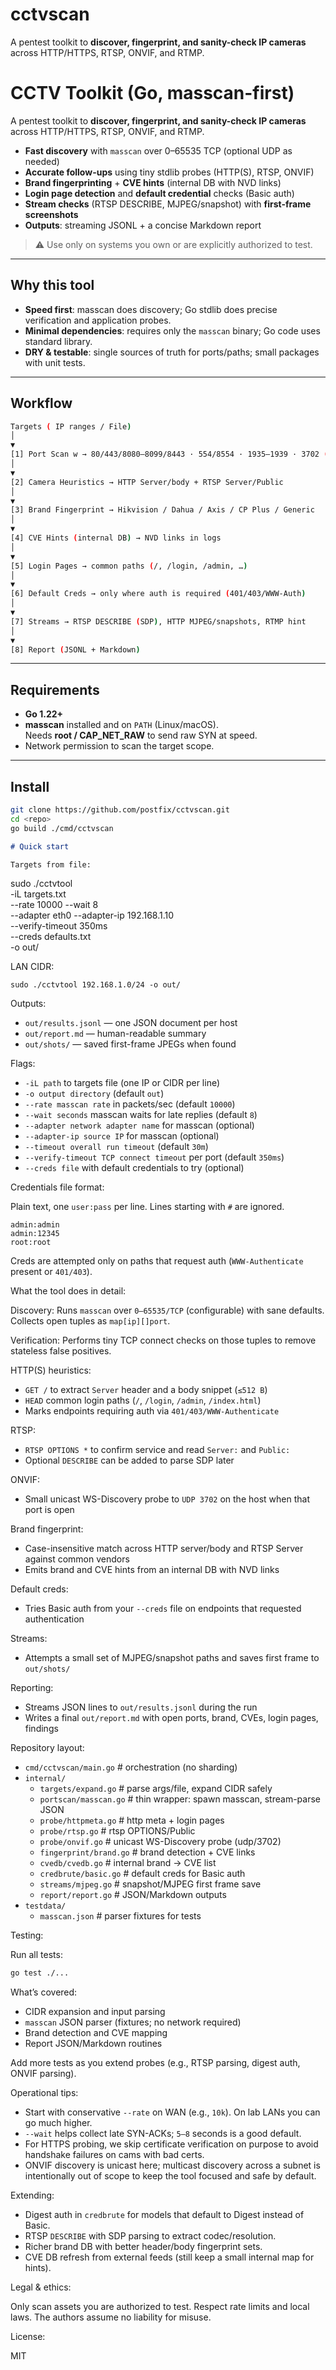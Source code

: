 # cctvscan
A pentest toolkit to **discover, fingerprint, and sanity-check IP cameras** across HTTP/HTTPS, RTSP, ONVIF, and RTMP.

# CCTV Toolkit (Go, masscan-first)

A pentest toolkit to **discover, fingerprint, and sanity-check IP cameras** across HTTP/HTTPS, RTSP, ONVIF, and RTMP.

- **Fast discovery** with `masscan` over 0–65535 TCP (optional UDP as needed)
- **Accurate follow-ups** using tiny stdlib probes (HTTP(S), RTSP, ONVIF)
- **Brand fingerprinting** + **CVE hints** (internal DB with NVD links)
- **Login page detection** and **default credential** checks (Basic auth)
- **Stream checks** (RTSP DESCRIBE, MJPEG/snapshot) with **first-frame screenshots**
- **Outputs**: streaming JSONL + a concise Markdown report

> ⚠️ Use only on systems you own or are explicitly authorized to test.

---

## Why this tool

- **Speed first**: masscan does discovery; Go stdlib does precise verification and application probes.
- **Minimal dependencies**: requires only the `masscan` binary; Go code uses standard library.
- **DRY & testable**: single sources of truth for ports/paths; small packages with unit tests.

---

## Workflow
```bash
Targets ( IP ranges / File)
│
▼
[1] Port Scan w → 80/443/8080–8099/8443 · 554/8554 · 1935–1939 · 3702 (we scan 0–65535 TCP by default)
│
▼
[2] Camera Heuristics → HTTP Server/body + RTSP Server/Public
│
▼
[3] Brand Fingerprint → Hikvision / Dahua / Axis / CP Plus / Generic
│
▼
[4] CVE Hints (internal DB) → NVD links in logs
│
▼
[5] Login Pages → common paths (/, /login, /admin, …)
│
▼
[6] Default Creds → only where auth is required (401/403/WWW-Auth)
│
▼
[7] Streams → RTSP DESCRIBE (SDP), HTTP MJPEG/snapshots, RTMP hint
│
▼
[8] Report (JSONL + Markdown)
```

---

## Requirements

- **Go 1.22+**
- **masscan** installed and on `PATH` (Linux/macOS).  
  Needs **root / CAP_NET_RAW** to send raw SYN at speed.
- Network permission to scan the target scope.

---

## Install

```bash
git clone https://github.com/postfix/cctvscan.git
cd <repo>
go build ./cmd/cctvscan
```
```markdown
# Quick start

Targets from file:
```
sudo ./cctvtool \
  -iL targets.txt \
  --rate 10000 --wait 8 \
  --adapter eth0 --adapter-ip 192.168.1.10 \
  --verify-timeout 350ms \
  --creds defaults.txt \
  -o out/

LAN CIDR:
```
sudo ./cctvtool 192.168.1.0/24 -o out/
```

Outputs:

*   `out/results.jsonl` — one JSON document per host
*   `out/report.md` — human-readable summary
*   `out/shots/` — saved first-frame JPEGs when found

Flags:

*   `-iL path` to targets file (one IP or CIDR per line)
*   `-o output directory` (default `out`)
*   `--rate masscan rate` in packets/sec (default `10000`)
*   `--wait seconds` masscan waits for late replies (default `8`)
*   `--adapter network adapter name` for masscan (optional)
*   `--adapter-ip source IP` for masscan (optional)
*   `--timeout overall run timeout` (default `30m`)
*   `--verify-timeout TCP connect timeout` per port (default `350ms`)
*   `--creds file` with default credentials to try (optional)

Credentials file format:

Plain text, one `user:pass` per line. Lines starting with `#` are ignored.

```
admin:admin
admin:12345
root:root
```

Creds are attempted only on paths that request auth (`WWW-Authenticate` present or `401/403`).

What the tool does in detail:

Discovery:
Runs `masscan` over `0–65535/TCP` (configurable) with sane defaults.
Collects open tuples as `map[ip][]port`.

Verification:
Performs tiny TCP connect checks on those tuples to remove stateless false positives.

HTTP(S) heuristics:
*   `GET /` to extract `Server` header and a body snippet (`≤512 B`)
*   `HEAD` common login paths (`/`, `/login`, `/admin`, `/index.html`)
*   Marks endpoints requiring auth via `401/403/WWW-Authenticate`

RTSP:
*   `RTSP OPTIONS *` to confirm service and read `Server:` and `Public:`
*   Optional `DESCRIBE` can be added to parse SDP later

ONVIF:
*   Small unicast WS-Discovery probe to `UDP 3702` on the host when that port is open

Brand fingerprint:
*   Case-insensitive match across HTTP server/body and RTSP Server against common vendors
*   Emits brand and CVE hints from an internal DB with NVD links

Default creds:
*   Tries Basic auth from your `--creds` file on endpoints that requested authentication

Streams:
*   Attempts a small set of MJPEG/snapshot paths and saves first frame to `out/shots/`

Reporting:
*   Streams JSON lines to `out/results.jsonl` during the run
*   Writes a final `out/report.md` with open ports, brand, CVEs, login pages, findings

Repository layout:

*   `cmd/cctvscan/main.go` # orchestration (no sharding)
*   `internal/`
    *   `targets/expand.go` # parse args/file, expand CIDR safely
    *   `portscan/masscan.go` # thin wrapper: spawn masscan, stream-parse JSON
    *   `probe/httpmeta.go` # http meta + login pages
    *   `probe/rtsp.go` # rtsp OPTIONS/Public
    *   `probe/onvif.go` # unicast WS-Discovery probe (udp/3702)
    *   `fingerprint/brand.go` # brand detection + CVE links
    *   `cvedb/cvedb.go` # internal brand → CVE list
    *   `credbrute/basic.go` # default creds for Basic auth
    *   `streams/mjpeg.go` # snapshot/MJPEG first frame save
    *   `report/report.go` # JSON/Markdown outputs
*   `testdata/`
    *   `masscan.json` # parser fixtures for tests

Testing:

Run all tests:
```bash
go test ./...
```

What’s covered:

*   CIDR expansion and input parsing
*   `masscan` JSON parser (fixtures; no network required)
*   Brand detection and CVE mapping
*   Report JSON/Markdown routines

Add more tests as you extend probes (e.g., RTSP parsing, digest auth, ONVIF parsing).

Operational tips:

*   Start with conservative `--rate` on WAN (e.g., `10k`). On lab LANs you can go much higher.
*   `--wait` helps collect late SYN-ACKs; `5–8` seconds is a good default.
*   For HTTPS probing, we skip certificate verification on purpose to avoid handshake failures on cams with bad certs.
*   ONVIF discovery is unicast here; multicast discovery across a subnet is intentionally out of scope to keep the tool focused and safe by default.

Extending:

*   Digest auth in `credbrute` for models that default to Digest instead of Basic.
*   RTSP `DESCRIBE` with SDP parsing to extract codec/resolution.
*   Richer brand DB with better header/body fingerprint sets.
*   CVE DB refresh from external feeds (still keep a small internal map for hints).

Legal & ethics:

Only scan assets you are authorized to test. Respect rate limits and local laws. The authors assume no liability for misuse.

License:

MIT

